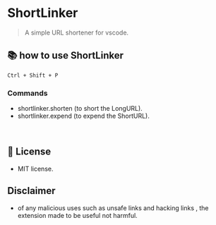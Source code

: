 # ShortLinker

>A simple URL shortener for vscode.

## 📚 how to use ShortLinker
    Ctrl + Shift + P
### Commands
- shortlinker.shorten (to short the LongURL).
- shortlinker.expend (to expend the ShortURL).
<br>

## 📄 License
- MIT license.


## Disclaimer
- of any malicious uses such as unsafe links and hacking links , the extension made to be useful not harmful.
